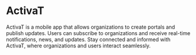 # ActivaT
ActivaT is a mobile app that allows organizations to create portals and publish updates. Users can subscribe to organizations and receive real-time notifications, news, and updates. Stay connected and informed with ActivaT, where organizations and users interact seamlessly.
